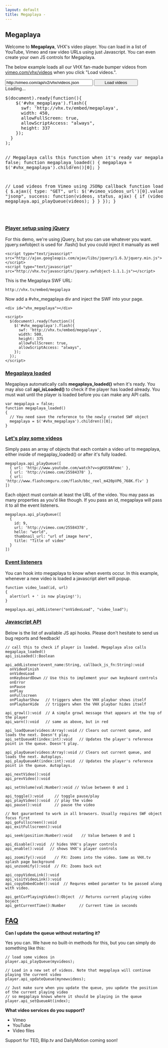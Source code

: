 ```yaml
---
layout: default
title: Megaplaya -
---
```


## Megaplaya

<script type="text/javascript">
  $(document).ready(function(){
    $('#vhx_megaplaya').flash({
      swf: 'http://vhx.tv/embed/megaplaya',
      width: 450,
      allowFullScreen: true,
      allowScriptAccess: "always",
      height: 337
    });
  });

  // Megaplaya calls this function when it's ready
  var megaplaya = false;
  function megaplaya_loaded()
  {
    megaplaya = $('#vhx_megaplaya').children()[0];
  }

  function load_videos()
  {
    $.ajax({
      type: "GET",
      url: $('#vimeo_videos_url')[0].value,
      dataType: "jsonp",
      success: function(videos, status, ajax) {
        if (videos) {
          megaplaya.api_playQueue(videos);
        }
      }
     });
  }
</script>

Welcome to <b markdown="1">Megaplaya</b>, VHX's video player. You can load in a list of YouTube, Vimeo and raw video URLs using just Javascript. You can even create your own JS controls for Megaplaya.

The below example loads all our VHX fan-made bumper videos from [vimeo.com/vhx/videos](http://vimeo.com/vhx/videos) when you click "Load videos.".

<div id="player_demo">
  <div markdown="1">
    <input id="vimeo_videos_url" class="field" type="text" value="http://vimeo.com/api/v2/vhx/videos.json" style="width:280px;" />
    <input type="button" class="btn" onclick="load_videos()" style="width: 140px;" value="Load videos" />
  </div>
  <div id="vhx_megaplaya">Loading...</div>
</div>

<div id="player_demo_code">
<pre>
$(document).ready(function(){
    $('#vhx_megaplaya').flash({
      swf: 'http://vhx.tv/embed/megaplaya',
      width: 450,
      allowFullScreen: true,
      allowScriptAccess: "always",
      height: 337
    });
  }
);

// Megaplaya calls this function when it's ready
var megaplaya = false;
function megaplaya_loaded() {
  megaplaya = $('#vhx_megaplaya').children()[0];
}

// Load videos from Vimeo using JSONp callback
function load_videos() {
  $.ajax({
    type: "GET",
    url: $('#vimeo_videos_url')[0].value,
    dataType: "jsonp",
    success: function(videos, status, ajax) {
      if (videos) {
        megaplaya.api_playQueue(videos);
      }
    }
  });
}
</pre>
</div>

<div class="clear"><br /></div>

### [Player setup using jQuery](#setup)

For this demo, we're using jQuery, but you can use whatever you want. jquery.swfobject is used for .flash() but you could inject it manually as well

    <script type="text/javascript" src="http://ajax.googleapis.com/ajax/libs/jquery/1.6.3/jquery.min.js"></script>
    <script type="text/javascript" src="http://vhx.tv/javascripts/jquery.swfobject-1.1.1.js"></script>

This is the Megaplaya SWF URL:

    http://vhx.tv/embed/megaplaya

Now add a #vhx_megaplaya div and inject the SWF into your page.

    <div id="vhx_megaplaya"></div>

    <script>
      $(document).ready(function(){
        $('#vhx_megaplaya').flash({
          swf: 'http://vhx.tv/embed/megaplaya',
          width: 500,
          height: 375
          allowFullScreen: true,
          allowScriptAccess: "always",
        });
      });
    </script>

### [Megaplaya loaded](#megaplaya-loaded)

Megaplaya automatically calls **megaplaya_loaded()** when it's ready. You may also call **api_isLoaded()** to check if the player has loaded already. You must wait until the player is loaded before you can make any API calls.

    var megaplaya = false;
    function megaplaya_loaded()
    {
      // You need save the reference to the newly created SWF object
      megaplaya = $('#vhx_megaplaya').children()[0];
    }

### [Let's play some videos](#example)

Simply pass an array of objects that each contain a video url to megaplaya, either inside of megaplay_loaded() or after it's fully loaded.

    megaplaya.api_playQueue([
      { url: 'http://www.youtube.com/watch?v=sgKUS9AFemc' },
      { url: 'http://vimeo.com/25584378' },
      { url: 'http://www.flashcomguru.com/flash/bbc_reel_m420pVP6_768K.flv' }
    ])

Each object must contain at least the URL of the video. You may pass as many properties as you'd like though. If you pass an id, megaplaya will pass it to all the event listeners.

    megaplaya.api_playQueue([
      {
        id: 9,
        url: 'http://vimeo.com/25584378',
        hello: "world",
        thumbnail_url: "url of image here",
        title: "Title of video"
      }
    ])

### [Event listeners](#listen)

You can hook into megaplaya to know when events occur. In this example, whenever a new video is loaded a javascript alert will popup.

    function video_load(id, url)
    {
      alert(url + ' is now playing!');
    }

    megaplaya.api_addListener("onVideoLoad", "video_load");

### [Javascript API](#javascript-api)

Below is the list of available JS api hooks. Please don't hesitate to send us bug reports and feedback!

    // call this to check if player is loaded. Megaplaya also calls megaplaya_loaded()
    api_isLoaded():Boolean

    api_addListener(event_name:String, callback_js_fn:String):void
      onVideoFinish
      onVideoLoad
      onKeyboardDown // Use this to implement your own keyboard controls
      onError
      onPause
      onPlay
      onFullscreen
      onPlaybarShow   // triggers when the VHX playbar shows itself
      onPlaybarHide   // triggers when the VHX playbar hides itself

    api_growl():void  // A simple growl message that appears at the top of the player
    api_warn():void   // same as above, but in red

    api_loadQueue(videos:Array):void // Clears out current queue, and loads the next. Doesn't play.
    api_setQueueAt(index:int):void   // Updates the player's reference point in the queue. Doesn't play.

    api_playQueue(videos:Array):void // Clears out current queue, and loads the next. Autoplays.
    api_playQueueAt(index:int):void  // Updates the player's reference point in the queue. Autoplays.

    api_nextVideo():void
    api_prevVideo():void

    api_setVolume(val:Number):void // Value between 0 and 1

    api_toggle():void     // toggle pause/play
    api_playVideo():void  // play the video
    api_pause():void      // pause the video

    // Not gauranteed to work in all browsers. Usually requires SWF object focus first
    api_goFullscreen():void
    api_exitFullscreen():void

    api_seek(position:Number):void    // Value between 0 and 1

    api_disable():void  // hides VHX's player controls
    api_enable():void   // shows VHX's player controls

    api_zoomify():void    // FX: Zooms into the video. Same as VHX.tv splash page background
    api_unzoomify():void  // FX: Zooms back out

    api_copyVideoLink():void
    api_visitVideoLink():void
    api_copyEmbedCode():void  // Requres embed paramter to be passed along with video.

    api_getCurPlayingVideo():Object  // Returns current playing video boject
    api_getCurrentTime():Number      // Current time in seconds

## [FAQ](#faq)

__Can I update the queue without restarting it?__

Yes you can. We have no built-in methods for this, but you can simply do something like this:

    // load some videos in
    player.api_playQueue(myvideos);

    // Load in a new set of videos. Note that megaplaya will continue playing the current video
    player.api_updateQueue(mynewvideos);

    // Just make sure when you update the queue, you update the position of the current playing video
    // so megaplaya knows where it should be playing in the queue
    player.api_setQueueAt(index);

__What video services do you support?__

* Vimeo
* YouTube
* Video files

Support for TED, Blip.tv and DailyMotion coming soon!
